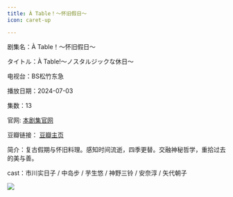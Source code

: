 ```yaml
---
title: À Table！～怀旧假日～
icon: caret-up

---
```


剧集名：À Table！～怀旧假日～

タイトル：À Table!〜ノスタルジックな休日〜

电视台：BS松竹东急

播放日期：2024-07-03

集数：13

官网: [本剧集官网](https://www.shochiku-tokyu.co.jp/atable-nostalgiques/)

豆瓣链接： [豆瓣主页](https://movie.douban.com/subject/36713575/)


简介：复古假期与怀旧料理。感知时间流逝，四季更替。交融神秘哲学，重拾过去的美与善。

cast：市川实日子 / 中岛步 / 芋生悠 / 神野三铃 / 安奈淳 / 矢代朝子

![](https://listpic.tsgsanjiao.com/2024/2024atable.jpg)
